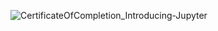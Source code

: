 ![CertificateOfCompletion_Introducing-Jupyter](https://github.com/user-attachments/assets/622c9273-c0ef-4fc3-8cd1-35dda8feaea9)
